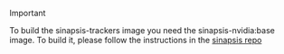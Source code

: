 > [!IMPORTANT]
> To build the sinapsis-trackers image you need
the sinapsis-nvidia:base image. To build it, please follow the instructions in
the [sinapsis repo](https://github.com/Sinapsis-ai/sinapsis?tab=readme-ov-file#docker)